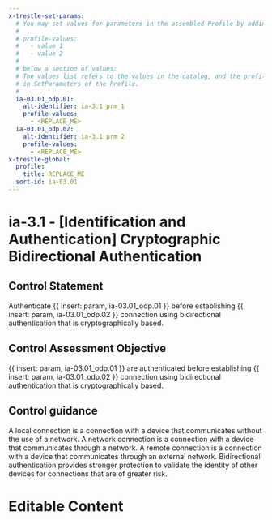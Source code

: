 ```yaml
---
x-trestle-set-params:
  # You may set values for parameters in the assembled Profile by adding
  #
  # profile-values:
  #   - value 1
  #   - value 2
  #
  # below a section of values:
  # The values list refers to the values in the catalog, and the profile-values represent values
  # in SetParameters of the Profile.
  #
  ia-03.01_odp.01:
    alt-identifier: ia-3.1_prm_1
    profile-values:
      - <REPLACE_ME>
  ia-03.01_odp.02:
    alt-identifier: ia-3.1_prm_2
    profile-values:
      - <REPLACE_ME>
x-trestle-global:
  profile:
    title: REPLACE_ME
  sort-id: ia-03.01
---
```


# ia-3.1 - \[Identification and Authentication\] Cryptographic Bidirectional Authentication

## Control Statement

Authenticate {{ insert: param, ia-03.01_odp.01 }} before establishing {{ insert: param, ia-03.01_odp.02 }} connection using bidirectional authentication that is cryptographically based.

## Control Assessment Objective

{{ insert: param, ia-03.01_odp.01 }} are authenticated before establishing {{ insert: param, ia-03.01_odp.02 }} connection using bidirectional authentication that is cryptographically based.

## Control guidance

A local connection is a connection with a device that communicates without the use of a network. A network connection is a connection with a device that communicates through a network. A remote connection is a connection with a device that communicates through an external network. Bidirectional authentication provides stronger protection to validate the identity of other devices for connections that are of greater risk.

# Editable Content

<!-- Make additions and edits below -->
<!-- The above represents the contents of the control as received by the profile, prior to additions. -->
<!-- If the profile makes additions to the control, they will appear below. -->
<!-- The above markdown may not be edited but you may edit the content below, and/or introduce new additions to be made by the profile. -->
<!-- If there is a yaml header at the top, parameter values may be edited. Use --set-parameters to incorporate the changes during assembly. -->
<!-- The content here will then replace what is in the profile for this control, after running profile-assemble. -->
<!-- The current profile has no added parts for this control, but you may add new ones here. -->
<!-- Each addition must have a heading either of the form ## Control my_addition_name -->
<!-- or ## Part a. (where the a. refers to one of the control statement labels.) -->
<!-- "## Control" parts are new parts added after the statement part. -->
<!-- "## Part" parts are new parts added into the top-level statement part with that label. -->
<!-- Subparts may be added with nested hash levels of the form ### My Subpart Name -->
<!-- underneath the parent ## Control or ## Part being added -->
<!-- See https://ibm.github.io/compliance-trestle/tutorials/ssp_profile_catalog_authoring/ssp_profile_catalog_authoring for guidance. -->
